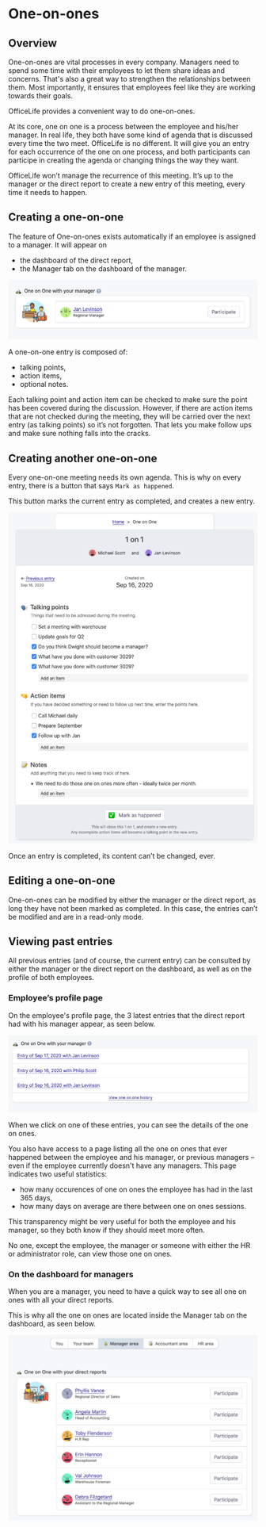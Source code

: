 # One-on-ones

## Overview

One-on-ones are vital processes in every company. Managers need to spend some time with their employees to let them share ideas and concerns. That's also a great way to strengthen the relationships between them. Most importantly, it ensures that employees feel like they are working towards their goals.

OfficeLife provides a convenient way to do one-on-ones.

At its core, one on one is a process between the employee and his/her manager. In real life, they both have some kind of agenda that is discussed every time the two meet. OfficeLife is no different. It will give you an entry for each occurrence of the one on one process, and both participants can participe in creating the agenda or changing things the way they want.

OfficeLife won’t manage the recurrence of this meeting. It’s up to the manager or the direct report to create a new entry of this meeting, every time it needs to happen.

## Creating a one-on-one

The feature of One-on-ones exists automatically if an employee is assigned to a manager. It will appear on

* the dashboard of the direct report,
* the Manager tab on the dashboard of the manager.

![dashboard one on one with manager](./img/dashboard_one_on_one_with_manager.png)

A one-on-one entry is composed of:

* talking points,
* action items,
* optional notes.

Each talking point and action item can be checked to make sure the point has been covered during the discussion. However, if there are action items that are not checked during the meeting, they will be carried over the next entry (as talking points) so it’s not forgotten. That lets you make follow ups and make sure nothing falls into the cracks.

## Creating another one-on-one

Every one-on-one meeting needs its own agenda. This is why on every entry, there is a button that says `Mark as happened`.

This button marks the current entry as completed, and creates a new entry.

![dashboard one on one](./img/dashboard_one_on_one.png)

Once an entry is completed, its content can’t be changed, ever.

## Editing a one-on-one

One-on-ones can be modified by either the manager or the direct report, as long they have not been marked as completed. In this case, the entries can’t be modified and are in a read-only mode.

## Viewing past entries

All previous entries (and of course, the current entry) can be consulted by either the manager or the direct report on the dashboard, as well as on the profile of both employees.

### Employee’s profile page

On the employee's profile page, the 3 latest entries that the direct report had with his manager appear, as seen below.

![employee profile one on one](./img/employee_one_on_ones_latest.png)

When we click on one of these entries, you can see the details of the one on ones.

You also have access to a page listing all the one on ones that ever happened between the employee and his manager, or previous managers – even if the employee currently doesn't have any managers. This page indicates two useful statistics:

* how many occurences of one on ones the employee has had in the last 365 days,
* how many days on average are there between one on ones sessions.

This transparency might be very useful for both the employee and his manager, so they both know if they should meet more often.

No one, except the employee, the manager or someone with either the HR or administrator role, can view those one on ones.

### On the dashboard for managers

When you are a manager, you need to have a quick way to see all one on ones with all your direct reports.

This is why all the one on ones are located inside the Manager tab on the dashboard, as seen below.

![employee profile one on one](./img/dashboard_manager_one_on_one.png)
